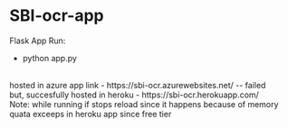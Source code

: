 # SBI-ocr-app

Flask App
Run:
- python app.py
<br/>
hosted in azure app link - https://sbi-ocr.azurewebsites.net/  -- failed
<br />
but, succesfully hosted in heroku - https://sbi-ocr.herokuapp.com/ 
<br />
Note:  while running if stops reload since it happens because of memory quata exceeps in heroku app since free tier
